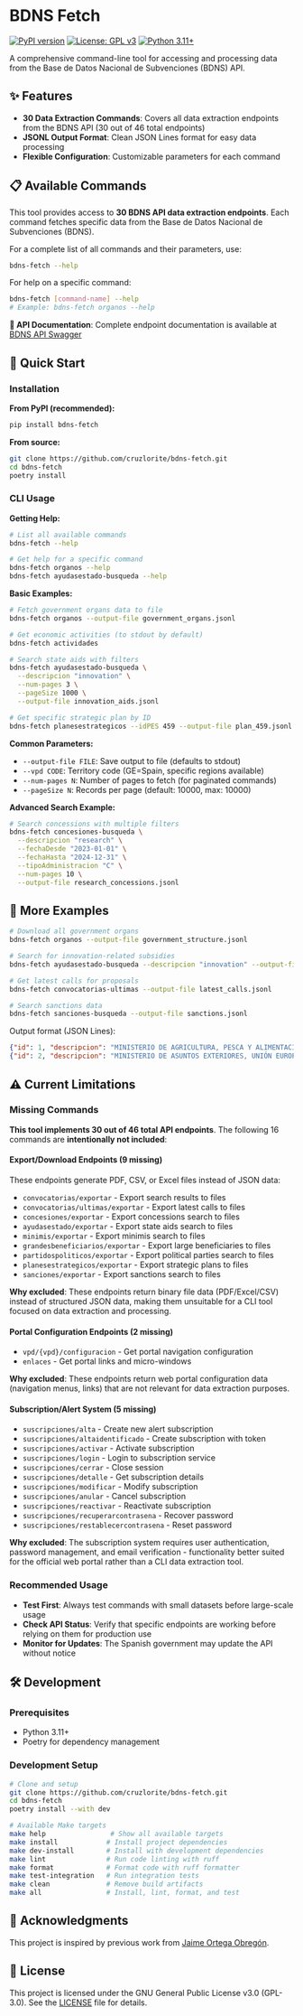 BDNS Fetch
===========
[![PyPI version](https://badge.fury.io/py/bdns-fetch.svg)](https://badge.fury.io/py/bdns-fetch)
[![License: GPL v3](https://img.shields.io/badge/License-GPLv3-blue.svg)](https://www.gnu.org/licenses/gpl-3.0)
[![Python 3.11+](https://img.shields.io/badge/python-3.11+-blue.svg)](https://www.python.org/downloads/)

A comprehensive command-line tool for accessing and processing data from the Base de Datos Nacional de Subvenciones (BDNS) API.

## ✨ Features

- **30 Data Extraction Commands**: Covers all data extraction endpoints from the BDNS API (30 out of 46 total endpoints)
- **JSONL Output Format**: Clean JSON Lines format for easy data processing
- **Flexible Configuration**: Customizable parameters for each command

## 📋 Available Commands

This tool provides access to **30 BDNS API data extraction endpoints**. Each command fetches specific data from the Base de Datos Nacional de Subvenciones (BDNS).

For a complete list of all commands and their parameters, use:
```bash
bdns-fetch --help
```

For help on a specific command:
```bash
bdns-fetch [command-name] --help
# Example: bdns-fetch organos --help
```

**📖 API Documentation**: Complete endpoint documentation is available at [BDNS API Swagger](https://www.infosubvenciones.es/bdnstrans/estaticos/doc/snpsap-api.json)

## 🚀 Quick Start

### Installation

**From PyPI (recommended):**
```bash
pip install bdns-fetch
```

**From source:**
```bash
git clone https://github.com/cruzlorite/bdns-fetch.git
cd bdns-fetch
poetry install
```

### CLI Usage

**Getting Help:**
```bash
# List all available commands
bdns-fetch --help

# Get help for a specific command  
bdns-fetch organos --help
bdns-fetch ayudasestado-busqueda --help
```

**Basic Examples:**
```bash
# Fetch government organs data to file
bdns-fetch organos --output-file government_organs.jsonl

# Get economic activities (to stdout by default)
bdns-fetch actividades

# Search state aids with filters
bdns-fetch ayudasestado-busqueda \
  --descripcion "innovation" \
  --num-pages 3 \
  --pageSize 1000 \
  --output-file innovation_aids.jsonl

# Get specific strategic plan by ID
bdns-fetch planesestrategicos --idPES 459 --output-file plan_459.jsonl
```

**Common Parameters:**
- `--output-file FILE`: Save output to file (defaults to stdout)
- `--vpd CODE`: Territory code (GE=Spain, specific regions available)
- `--num-pages N`: Number of pages to fetch (for paginated commands)
- `--pageSize N`: Records per page (default: 10000, max: 10000)

**Advanced Search Example:**
```bash
# Search concessions with multiple filters
bdns-fetch concesiones-busqueda \
  --descripcion "research" \
  --fechaDesde "2023-01-01" \
  --fechaHasta "2024-12-31" \
  --tipoAdministracion "C" \
  --num-pages 10 \
  --output-file research_concessions.jsonl
```

## 📖 More Examples

```bash
# Download all government organs
bdns-fetch organos --output-file government_structure.jsonl

# Search for innovation-related subsidies
bdns-fetch ayudasestado-busqueda --descripcion "innovation" --output-file innovation_aids.jsonl

# Get latest calls for proposals
bdns-fetch convocatorias-ultimas --output-file latest_calls.jsonl

# Search sanctions data
bdns-fetch sanciones-busqueda --output-file sanctions.jsonl
```

Output format (JSON Lines):
```json
{"id": 1, "descripcion": "MINISTERIO DE AGRICULTURA, PESCA Y ALIMENTACIÓN", "codigo": "E04"}
{"id": 2, "descripcion": "MINISTERIO DE ASUNTOS EXTERIORES, UNIÓN EUROPEA Y COOPERACIÓN", "codigo": "E05"}
```

## ⚠️ Current Limitations

### Missing Commands
**This tool implements 30 out of 46 total API endpoints**. The following 16 commands are **intentionally not included**:

#### Export/Download Endpoints (9 missing)
These endpoints generate PDF, CSV, or Excel files instead of JSON data:
- `convocatorias/exportar` - Export search results to files
- `convocatorias/ultimas/exportar` - Export latest calls to files
- `concesiones/exportar` - Export concessions search to files
- `ayudasestado/exportar` - Export state aids search to files
- `minimis/exportar` - Export minimis search to files
- `grandesbeneficiarios/exportar` - Export large beneficiaries to files
- `partidospoliticos/exportar` - Export political parties search to files
- `planesestrategicos/exportar` - Export strategic plans to files
- `sanciones/exportar` - Export sanctions search to files

**Why excluded**: These endpoints return binary file data (PDF/Excel/CSV) instead of structured JSON data, making them unsuitable for a CLI tool focused on data extraction and processing.

#### Portal Configuration Endpoints (2 missing)
- `vpd/{vpd}/configuracion` - Get portal navigation configuration
- `enlaces` - Get portal links and micro-windows

**Why excluded**: These endpoints return web portal configuration data (navigation menus, links) that are not relevant for data extraction purposes.

#### Subscription/Alert System (5 missing)
- `suscripciones/alta` - Create new alert subscription
- `suscripciones/altaidentificado` - Create subscription with token
- `suscripciones/activar` - Activate subscription
- `suscripciones/login` - Login to subscription service
- `suscripciones/cerrar` - Close session
- `suscripciones/detalle` - Get subscription details
- `suscripciones/modificar` - Modify subscription
- `suscripciones/anular` - Cancel subscription
- `suscripciones/reactivar` - Reactivate subscription
- `suscripciones/recuperarcontrasena` - Recover password
- `suscripciones/restablecercontrasena` - Reset password

**Why excluded**: The subscription system requires user authentication, password management, and email verification - functionality better suited for the official web portal rather than a CLI data extraction tool.

### Recommended Usage
- **Test First**: Always test commands with small datasets before large-scale usage
- **Check API Status**: Verify that specific endpoints are working before relying on them for production use
- **Monitor for Updates**: The Spanish government may update the API without notice

## 🛠️ Development

### Prerequisites
- Python 3.11+
- Poetry for dependency management

### Development Setup
```bash
# Clone and setup
git clone https://github.com/cruzlorite/bdns-fetch.git
cd bdns-fetch
poetry install --with dev

# Available Make targets
make help                # Show all available targets
make install            # Install project dependencies  
make dev-install        # Install with development dependencies
make lint               # Run code linting with ruff
make format             # Format code with ruff formatter
make test-integration   # Run integration tests
make clean              # Remove build artifacts
make all                # Install, lint, format, and test
```

## 🙏 Acknowledgments

This project is inspired by previous work from [Jaime Ortega Obregón](https://github.com/JaimeObregon/subvenciones/tree/main).

## 📜 License

This project is licensed under the GNU General Public License v3.0 (GPL-3.0). See the [LICENSE](LICENSE) file for details.
